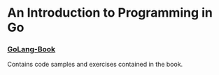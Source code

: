 # An Introduction to Programming in Go
### [GoLang-Book](https://www.golang-book.com/books/intro)
Contains code samples and exercises contained in the book.
